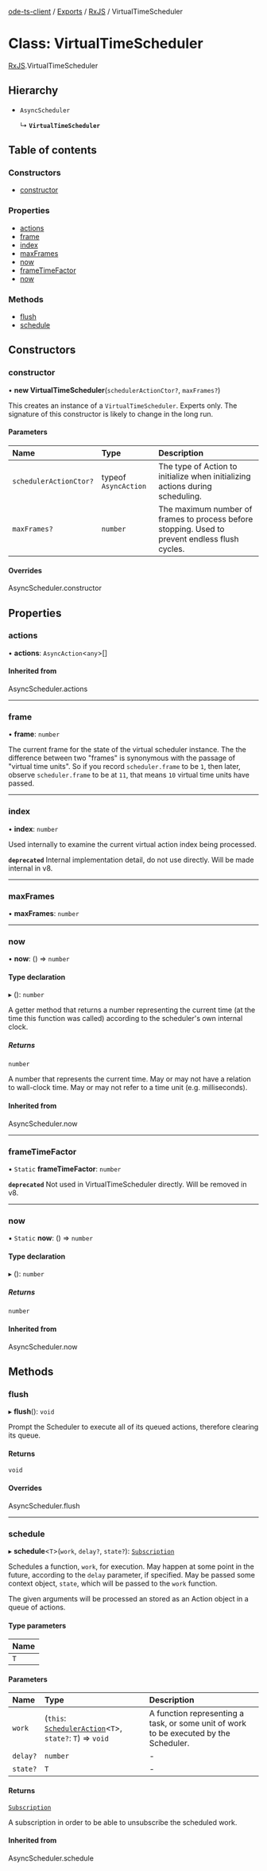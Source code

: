 [ode-ts-client](../README.md) / [Exports](../modules.md) / [RxJS](../modules/RxJS.md) / VirtualTimeScheduler

# Class: VirtualTimeScheduler

[RxJS](../modules/RxJS.md).VirtualTimeScheduler

## Hierarchy

- `AsyncScheduler`

  ↳ **`VirtualTimeScheduler`**

## Table of contents

### Constructors

- [constructor](RxJS.VirtualTimeScheduler.md#constructor)

### Properties

- [actions](RxJS.VirtualTimeScheduler.md#actions)
- [frame](RxJS.VirtualTimeScheduler.md#frame)
- [index](RxJS.VirtualTimeScheduler.md#index)
- [maxFrames](RxJS.VirtualTimeScheduler.md#maxframes)
- [now](RxJS.VirtualTimeScheduler.md#now)
- [frameTimeFactor](RxJS.VirtualTimeScheduler.md#frametimefactor)
- [now](RxJS.VirtualTimeScheduler.md#now)

### Methods

- [flush](RxJS.VirtualTimeScheduler.md#flush)
- [schedule](RxJS.VirtualTimeScheduler.md#schedule)

## Constructors

### constructor

• **new VirtualTimeScheduler**(`schedulerActionCtor?`, `maxFrames?`)

This creates an instance of a `VirtualTimeScheduler`. Experts only. The signature of
this constructor is likely to change in the long run.

#### Parameters

| Name | Type | Description |
| :------ | :------ | :------ |
| `schedulerActionCtor?` | typeof `AsyncAction` | The type of Action to initialize when initializing actions during scheduling. |
| `maxFrames?` | `number` | The maximum number of frames to process before stopping. Used to prevent endless flush cycles. |

#### Overrides

AsyncScheduler.constructor

## Properties

### actions

• **actions**: `AsyncAction`<`any`\>[]

#### Inherited from

AsyncScheduler.actions

___

### frame

• **frame**: `number`

The current frame for the state of the virtual scheduler instance. The the difference
between two "frames" is synonymous with the passage of "virtual time units". So if
you record `scheduler.frame` to be `1`, then later, observe `scheduler.frame` to be at `11`,
that means `10` virtual time units have passed.

___

### index

• **index**: `number`

Used internally to examine the current virtual action index being processed.

**`deprecated`** Internal implementation detail, do not use directly. Will be made internal in v8.

___

### maxFrames

• **maxFrames**: `number`

___

### now

• **now**: () => `number`

#### Type declaration

▸ (): `number`

A getter method that returns a number representing the current time
(at the time this function was called) according to the scheduler's own
internal clock.

##### Returns

`number`

A number that represents the current time. May or may not
have a relation to wall-clock time. May or may not refer to a time unit
(e.g. milliseconds).

#### Inherited from

AsyncScheduler.now

___

### frameTimeFactor

▪ `Static` **frameTimeFactor**: `number`

**`deprecated`** Not used in VirtualTimeScheduler directly. Will be removed in v8.

___

### now

▪ `Static` **now**: () => `number`

#### Type declaration

▸ (): `number`

##### Returns

`number`

#### Inherited from

AsyncScheduler.now

## Methods

### flush

▸ **flush**(): `void`

Prompt the Scheduler to execute all of its queued actions, therefore
clearing its queue.

#### Returns

`void`

#### Overrides

AsyncScheduler.flush

___

### schedule

▸ **schedule**<`T`\>(`work`, `delay?`, `state?`): [`Subscription`](RxJS.Subscription.md)

Schedules a function, `work`, for execution. May happen at some point in
the future, according to the `delay` parameter, if specified. May be passed
some context object, `state`, which will be passed to the `work` function.

The given arguments will be processed an stored as an Action object in a
queue of actions.

#### Type parameters

| Name |
| :------ |
| `T` |

#### Parameters

| Name | Type | Description |
| :------ | :------ | :------ |
| `work` | (`this`: [`SchedulerAction`](../interfaces/RxJS.SchedulerAction.md)<`T`\>, `state?`: `T`) => `void` | A function representing a task, or some unit of work to be executed by the Scheduler. |
| `delay?` | `number` | - |
| `state?` | `T` | - |

#### Returns

[`Subscription`](RxJS.Subscription.md)

A subscription in order to be able to unsubscribe
the scheduled work.

#### Inherited from

AsyncScheduler.schedule
